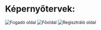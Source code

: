 # Képernyőtervek:

![Fogadó oldal](fogado.jpg)
![Főoldal](main.jpg)
![Regisztráló oldal](register.jpg)

